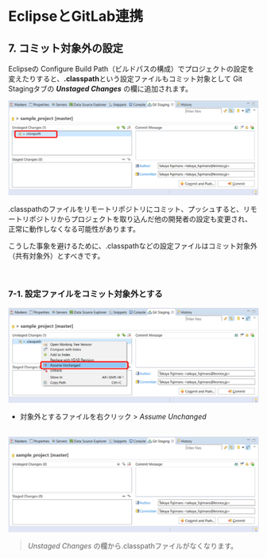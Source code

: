 # EclipseとGitLab連携

## 7. コミット対象外の設定

Eclipseの Configure Build Path（ビルドパスの構成）でプロジェクトの設定を変えたりすると、**.classpath**という設定ファイルもコミット対象として Git Stagingタブの ***Unstaged Changes*** の欄に追加されます。

<img src="../img/07-01.png" width="700">

.classpathのファイルをリモートリポジトリにコミット、プッシュすると、リモートリポジトリからプロジェクトを取り込んだ他の開発者の設定も変更され、正常に動作しなくなる可能性があります。

こうした事象を避けるために、.classpathなどの設定ファイルはコミット対象外（共有対象外）とすべきです。

<br>

### 7-1. 設定ファイルをコミット対象外とする

<img src="../img/07-02.png" width="700">

- 対象外とするファイルを右クリック > *Assume Unchanged*

<br>

<img src="../img/07-03.png" width="700">

> *Unstaged Changes* の欄から.classpathファイルがなくなります。

